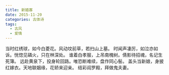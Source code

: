 ```yaml
---
title: 新婚寡
date: 2015-11-20
categories: 古体诗
tags:
  - 古风
  - 爱情
---
```


当时红绣球，如今白菱花。风动坟前草，若扫山上墓。<!--more-->
时闻声凄厉，如泣亦如诉。恍惚见磷火，只在林深处。
谁着白孝服，上吊南槐树。倩影待招魂，名记生死簿。
远赴黄泉下，投身轮回路。唯恐断难续，盘作同心髻。
盖头当新娘，身披红嫁衣。天地联姻缘，花轿来迎亲。
结彩阎罗殿，拜做鬼夫妻。
